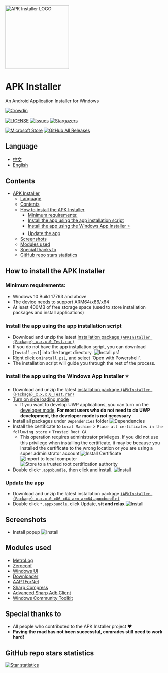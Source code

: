 <img alt="APK Installer LOGO" src="logo.png" width="200px"/>

# APK Installer
An Android Application Installer for Windows

[![Crowdin](https://badges.crowdin.net/APKInstaller/localized.svg)](https://crowdin.com/project/APKInstaller "Crowdin")

[![LICENSE](https://img.shields.io/github/license/Paving-Base/APK-Installer.svg?label=License&style=flat-square)](https://github.com/Paving-Base/APK-Installer/blob/master/LICENSE "LICENSE")
[![Issues](https://img.shields.io/github/issues/Paving-Base/APK-Installer.svg?label=Issues&style=flat-square)](https://github.com/Paving-Base/APK-Installer/issues "Issues")
[![Stargazers](https://img.shields.io/github/stars/Paving-Base/APK-Installer.svg?label=Stars&style=flat-square)](https://github.com/Paving-Base/APK-Installer/stargazers "Stargazers")

[![Microsoft Store](https://img.shields.io/badge/download-%e4%b8%8b%e8%bd%bd-magenta.svg?label=Microsoft%20Store&logo=Microsoft&style=for-the-badge&color=11a2f8)](https://apps.microsoft.com/store/detail/9P2JFQ43FPPG "Microsoft Store")
[![GitHub All Releases](https://img.shields.io/github/downloads/Paving-Base/APK-Installer/total.svg?label=DOWNLOAD&logo=github&style=for-the-badge)](https://github.com/Paving-Base/APK-Installer/releases/latest "GitHub All Releases")

## Language
 - [中文](README.md)
 - [English](README.en-US.md)

## Contents
- [APK Installer](#apk-installer)
  - [Language](#language)
  - [Contents](#contents)
  - [How to install the APK Installer](#how-to-install-the-apk-installer)
    - [Minimum requirements:](#minimum-requirements)
    - [Install the app using the app installation script](#install-the-app-using-the-app-installation-script)
    - [Install the app using the Windows App Installer ⭐](#install-the-app-using-the-windows-app-installer-)
    - [Update the app](#update-the-app)
  - [Screenshots](#screenshots)
  - [Modules used](#modules-used)
  - [Special thanks to](#special-thanks-to)
  - [GitHub repo stars statistics](#github-repo-stars-statistics)

## How to install the APK Installer
### Minimum requirements:
- Windows 10 Build 17763 and above
- The device needs to support ARM64/x86/x64
- At least 400MB of free storage space (used to store installation packages and install applications)

### Install the app using the app installation script
- Download and unzip the latest [installation package `(APKInstaller (Package)_x.x.x.0_Test.rar)`](https://github.com/Paving-Base/APK-Installer/releases/latest "Download Package")
- If you do not have the app installation script, you can download [`Install.ps1`] into the target directory.
![Install.ps1](Images/Guides/Snipaste_2019-10-12_22-49-11.png)
- Right click on`Install.ps1`, and select 'Open with Powershell'.
- The installation script will guide you through the rest of the process.

### Install the app using the Windows App Installer ⭐
- Download and unzip the latest [installation package `(APKInstaller (Package)_x.x.x.0_Test.rar)`](https://github.com/Paving-Base/APK-Installer/releases/latest "下载安装包")
- [Turn on side loading mode](https://www.windowscentral.com/how-enable-windows-10-sideload-apps-outside-store)
  - If you want to develop UWP applications, you can turn on the [developer mode](https://docs.microsoft.com/zh-cn/windows/uwp/get-started/enable-your-device-for-development). **For most users who do not need to do UWP development, the developer mode is not necessary**
- Install all packages under `Dependencies` folder
![Dependencies](Images/Guides/Snipaste_2019-10-13_15-51-33.png)
- Install the certificate to `Local Machine` > `Place all certificates in the following store` > `Trusted Root CA`
  - This operation requires administrator privileges. If you did not use this privilege when installing the certificate, it may be because you installed the certificate to the wrong location or you are using a super administrator account
  ![Install Certificate](Images/Guides/Snipaste_2019-10-12_22-46-37.png)
  ![Import to local computer](Images/Guides/Snipaste_2019-10-19_15-28-58.png)
  ![Store to a trusted root certification authority](Images/Guides/Snipaste_2019-10-20_23-36-44.png)
- Double click`*.appxbundle`, then click and install. 
![Install](Images/Guides/Snipaste_2019-10-13_12-42-40.png)

### Update the app
- Download and unzip the latest installation package [`(APKInstaller (Package)_x.x.x.0_x86_x64_arm_arm64.appxbundle)`](https://github.com/Paving-Base/APK-Installer/releases/latest "Download Package")
- Double click `*.appxbundle`, click Update, **sit and relax**
![Install](Images/Guides/Snipaste_2019-10-13_16-01-09.png)

## Screenshots
- Install popup
![Install](Images/Screenshots/Snipaste_2021-10-22_21-00-14.png)

## Modules used
- [MetroLog](https://github.com/roubachof/MetroLog "MetroLog")
- [Zeroconf](https://github.com/novotnyllc/Zeroconf "Zeroconf")
- [Windows UI](https://github.com/microsoft/microsoft-ui-xaml "Windows UI")
- [Downloader](https://github.com/bezzad/Downloader "Downloader")
- [AAPTForNet](https://github.com/canheo136/QuickLook.Plugin.ApkViewer "AAPTForNet")
- [Sharp Compress](https://github.com/adamhathcock/sharpcompress "Sharp Compress")
- [Advanced Sharp Adb Client](https://github.com/yungd1plomat/AdvancedSharpAdbClient "Advanced Sharp Adb Client")
- [Windows Community Toolkit](https://github.com/CommunityToolkit/WindowsCommunityToolkit "Windows Community Toolkit")

## Special thanks to
- All people who contributed to the APK Installer project ❤️
- **Paving the road has not been successful, comrades still need to work hard!**

## GitHub repo stars statistics
[![Star statistics](https://starchart.cc/Paving-Base/APK-Installer.svg)](https://starchart.cc/Paving-Base/APK-Installer "Star statistics")
